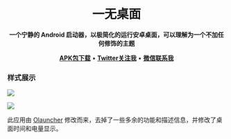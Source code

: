 <div align="center">
<h1>一无桌面</h1>


<strong>一个宁静的 Android 启动器，以极简化的运行安卓桌面，可以理解为一个不加任何修饰的主题</strong>


[**APK包下载**](https://github.com/huzhicheng/ALauncher/releases/download/1.0/ALauncher-release.apk) • [**Twitter关注我**](https://x.com/moon_kites)  • [**微信联系我**](https://www.moonkite.cn/wechat)
</div>

### 样式展示
![](https://hexo.moonkite.cn/blog/202409241559902.png)

![](https://hexo.moonkite.cn/blog/202409241559800.png)


此应用由 [Olauncher](https://github.com/tanujnotes/Olauncher) 修改而来，去掉了一些多余的功能和描述信息，并修改了桌面时间和电量显示。

